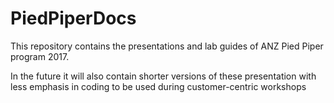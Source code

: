 # PiedPiperDocs
This repository contains the presentations and lab guides of ANZ Pied Piper program 2017.

In the future it will also contain shorter versions of these presentation with less emphasis in coding to be used during customer-centric workshops
